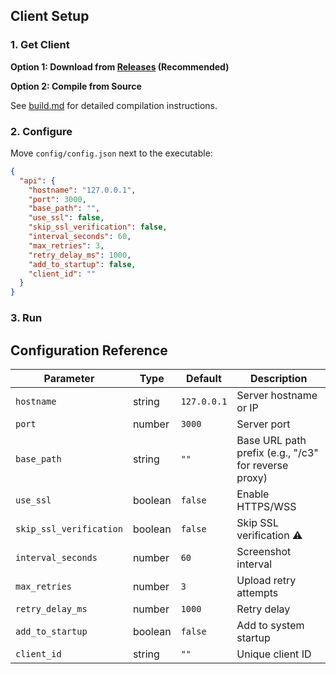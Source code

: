 ## Client Setup

### 1. Get Client

**Option 1: Download from [Releases](https://github.com/yuzujr/C3/releases) (Recommended)**

**Option 2: Compile from Source**

See [build.md](./build.md) for detailed compilation instructions.

### 2. Configure

Move `config/config.json` next to the executable:

```json
{
  "api": {
    "hostname": "127.0.0.1",
    "port": 3000,
    "base_path": "",
    "use_ssl": false,
    "skip_ssl_verification": false,
    "interval_seconds": 60,
    "max_retries": 3,
    "retry_delay_ms": 1000,
    "add_to_startup": false,
    "client_id": ""
  }
}
```

### 3. Run

## Configuration Reference

| Parameter | Type | Default | Description |
|-----------|------|---------|-------------|
| `hostname` | string | `127.0.0.1` | Server hostname or IP |
| `port` | number | `3000` | Server port |
| `base_path` | string | `""` | Base URL path prefix (e.g., "/c3" for reverse proxy) |
| `use_ssl` | boolean | `false` | Enable HTTPS/WSS |
| `skip_ssl_verification` | boolean | `false` | Skip SSL verification ⚠️ |
| `interval_seconds` | number | `60` | Screenshot interval |
| `max_retries` | number | `3` | Upload retry attempts |
| `retry_delay_ms` | number | `1000` | Retry delay |
| `add_to_startup` | boolean | `false` | Add to system startup |
| `client_id` | string | `""` | Unique client ID |